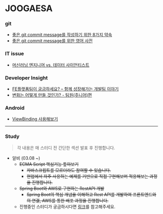 # JOOGAESA

### git

- [좋은 git commit message를 작성하기 위한 8가지 약속](https://djkeh.github.io/articles/How-to-write-a-git-commit-message-kor/)
- [좋은 git commit message를 위한 영어 사전](https://blog.ull.im/engineering/2019/03/10/logs-on-git.html)

### IT issue

- [머신러닝 엔지니어 vs. 데이터 사이언티스트](https://medium.com/code-states/%EB%A8%B8%EC%8B%A0-%EB%9F%AC%EB%8B%9D-%EC%97%94%EC%A7%80%EB%8B%88%EC%96%B4-vs-%EB%8D%B0%EC%9D%B4%ED%84%B0-%EC%82%AC%EC%9D%B4%EC%96%B8%ED%8B%B0%EC%8A%A4%ED%8A%B8-7cff2ae6f253)

### Developer Insight

- [FE플랫폼팀이 궁금하세요? – 함께 성장해가는 개발팀 이야기](https://tech.kakao.com/2020/09/21/kakao-fe-platform-team/)
- [변화는 어떻게 만들 것인가? - 팀원(주니어)편](https://www.youtube.com/watch?v=0M90IWExNXY&ab_channel=%EB%B0%95%EC%9E%AC%EC%84%B1)

### Android

- [ViewBinding 사용해보기](https://www.devhyeon.com/post/viewbinding-%EC%9D%84-%EC%82%AC%EC%9A%A9%ED%95%B4%EB%B3%B4%EC%84%B8%EC%9A%94)

---

### Study

> 각 내용은 매 스터디 전 간단한 섹션 발표 후 진행합니다.
- 알비 (03.08 ~)
  - <del>ECMA Script 핵심기능 톺아보기</del>
    - <del>자바스크립트를 모르더라도 참여할 수 있습니다.</del>
    - <del>현업에서 자주 사용하는 예제를 기반으로 직접 구현해보며 적용해보는 과정을 진행합니다.</del>
  - <del>Spring Boot와 AWS로 구현하는 RestAPI 개발</del>
    - <del>Spring Boot의 핵심 개념을 이해하고 Rest API를 개발하여 프론트엔드와의 연결, AWS를 통한 배포 과정을 진행합니다.</del>
  - 진행중인 스터디가 궁금하시다면 [링크](https://github.com/dance-with-rb)를 참고해주세요.
